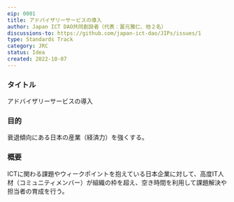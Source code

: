 ```yaml
---
eip: 0001
title: アドバイザリーサービスの導入
author: Japan ICT DAO共同創設者（代表：冨元雅仁、他２名）
discussions-to: https://github.com/japan-ict-dao/JIPs/issues/1
type: Standards Track
category: JRC
status: Idea
created: 2022-10-07
---
```


### タイトル

アドバイザリーサービスの導入

### 目的

衰退傾向にある日本の産業（経済力）を強くする。

### 概要

ICTに関わる課題やウィークポイントを抱えている日本企業に対して、高度IT人材（コミュニティメンバー）が組織の枠を超え、空き時間を利用して課題解決や担当者の育成を行う。
